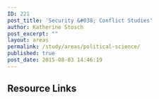 ```yaml
---
ID: 221
post_title: 'Security &#038; Conflict Studies'
author: Katherine Stosch
post_excerpt: ""
layout: areas
permalink: /study/areas/political-science/
published: true
post_date: 2015-08-03 14:46:19
---
```


<!-- Types Custom Fields: -->

<!-- resource-links -->
<h2>Resource Links</h2>
<!-- End resource-links -->

<!-- End Types Custom Fields -->